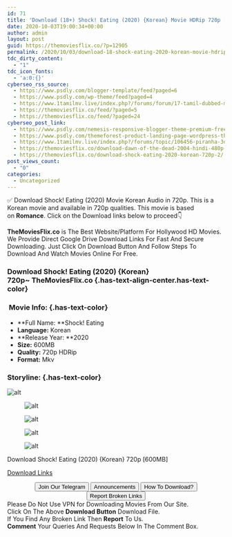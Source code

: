 ```yaml
---
id: 71
title: 'Download (18+) Shock! Eating (2020) {Korean} Movie HDRip 720p [600MB]'
date: 2020-10-03T19:00:34+00:00
author: admin
layout: post
guid: https://themoviesflix.co/?p=12905
permalink: /2020/10/03/download-18-shock-eating-2020-korean-movie-hdrip-720p-600mb/
tdc_dirty_content:
  - "1"
tdc_icon_fonts:
  - 'a:0:{}'
cyberseo_rss_source:
  - https://www.psdly.com/blogger-template/feed?paged=6
  - https://www.psdly.com/wp-theme/feed?paged=4
  - https://www.1tamilmv.live/index.php?/forums/forum/17-tamil-dubbed-movies.xml/
  - https://themoviesflix.co/feed/?paged=5
  - https://themoviesflix.co/feed/?paged=24
cyberseo_post_link:
  - https://www.psdly.com/nemesis-responsive-blogger-theme-premium-free
  - https://www.psdly.com/themeforest-product-landing-page-wordpress-theme-advent-v1-3-5-18872302
  - https://www.1tamilmv.live/index.php?/forums/topic/106456-piranha-3dd-20121080pamznweb-dlx264tamtelhinengaac20esub-4gb-gofile/
  - https://themoviesflix.co/download-dawn-of-the-dead-2004-hindi-480p-720p/
  - https://themoviesflix.co/download-shock-eating-2020-korean-720p-2/
post_views_count:
  - "0"
categories:
  - Uncategorized
---
```

✅ Download Shock! Eating (2020)&nbsp;Movie&nbsp;Korean Audio in&nbsp;720p. This is a Korean movie and available in&nbsp;720p&nbsp;qualities. This movie is based on&nbsp;**Romance**.&nbsp;Click on the Download links below to proceed👇

**TheMoviesFlix.co**&nbsp;is The Best Website/Platform For Hollywood HD Movies. We Provide Direct Google Drive Download Links For Fast And Secure Downloading. Just Click On Download Button And Follow Steps To Download And Watch Movies Online For Free.

### Download Shock! Eating (2020) {Korean} 720p~&nbsp;TheMoviesFlix.co {.has-text-align-center.has-text-color}

### &nbsp;Movie Info: {.has-text-color}

  * **Full Name:&nbsp;**Shock! Eating
  * **Language:**&nbsp;Korean
  * **Release Year:&nbsp;**2020
  * **Size:**&nbsp;600MB
  * **Quality:**&nbsp;720p HDRip
  * **Format:**&nbsp;Mkv

### Storyline: {.has-text-color}<figure class="wp-block-image">

![alt](https://imagetot.com/images/2020/06/07/64e2179d0981bc5cd5048ffb7326de74.png) </figure> <figure class="wp-block-image">![alt](https://imagetot.com/images/2020/06/07/0f64cfbea49ceb239fc7e1fb193fa4ae.png)</figure> <figure class="wp-block-image">![alt](https://imagetot.com/images/2020/06/07/679b4cde70a38c6ca5abe247bdfde531.png)</figure> <figure class="wp-block-image">![alt](https://imagetot.com/images/2020/06/07/23f0482147f1f093c556ad4ec6507e95.png)</figure> <figure class="wp-block-image">![alt](https://imagetot.com/images/2020/06/07/34ded96e0318137cfaad6025377e027a.png)</figure> 

<p class="has-text-align-center has-text-color has-medium-font-size">
  Download Shock! Eating (2020) {Korean} 720p [600MB]
</p>

<span class="mb-center maxbutton-3-center"><span class="maxbutton-3-container mb-container"><a class="maxbutton-3 maxbutton maxbutton-post-button" target="_blank" rel="nofollow noopener noreferrer" href="https://coinquint.com/a11956/"><span class="mb-text">Download Links</span></a></span></span>

<center>
</center>

<center>
  <a href="https://t.me/themoviesflixcom" target="_blank" data-wpel-link="external" rel="nofollow external noopener noreferrer"><button class="button button5">Join Our Telegram</button></a> <a href="https://themoviesflix.co/download-shock-eating-2020-korean-720p-2/#" target="_blank" data-wpel-link="external" rel="nofollow external noopener noreferrer"><button class="button button5">Announcements</button></a> <a href="https://themoviesflix.com/how-to-download/" target="_blank" data-wpel-link="external" rel="nofollow external noopener noreferrer"><button class="button button5">How To Download?</button></a> <a href="https://themoviesflix.co/download-shock-eating-2020-korean-720p-2/#" target="_blank" data-wpel-link="external" rel="nofollow external noopener noreferrer"><button class="button button5">Report Broken Links</button></a>
</center>

<div class="alert alert-danger">
  Please Do Not Use VPN for Downloading Movies From Our Site.
</div>

<div class="alert alert-success">
  Click On The Above <strong>Download Button</strong> Download File.
</div>

<div class="alert alert-warning">
  If You Find Any Broken Link Then <strong>Report</strong> To Us.
</div>

<div class="alert alert-info">
  <strong>Comment</strong> Your Queries And Requests Below In The Comment Box.
</div>